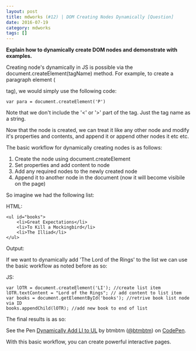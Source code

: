 ```yaml
---
layout: post
title: mdworks (#12) | DOM Creating Nodes Dynamically [Question]
date: 2016-07-19
category: mdworks
tags: []
---
```


**Explain how to dynamically create DOM nodes and demonstrate with examples.**

Creating node's dynamically in JS is possible via the document.createElement(tagName) method. For example, to create a paragraph element (<p> tag), we would simply use the following code: 

`var para = document.createElement('P')`

Note that we don't include the '<' or '>' part of the tag. Just the tag name as a string. 

Now that the node is created, we can treat it like any other node and modify it's properties and contents, and append it or append other nodes it etc etc. 

The basic workflow for dynamically creating nodes is as follows: 

1. Create the node using document.createElement
2. Set properties and add content to node
3. Add any required nodes to the newly created node
4. Append it to another node in the document (now it will become visibile on the page)

So imagine we had the following list: 

HTML:

    <ul id="books">
        <li>Great Expectations</li>
        <li>To Kill a Mockingbird</li>
        <li>The Illiad</li>
    </ul>

Output: 

If we want to dynamically add 'The Lord of the Rings' to the list we can use the basic workflow as noted before as so: 

JS:

    var lOTR = document.createElement('LI'); //create list item
    lOTR.textContent = "Lord of the Rings"; // add content to list item
    var books = document.getElementById('books'); //retrive book list node via ID
    books.appendChild(lOTR); //add new book to end of list


The final results is as so: 

<p data-height="265" data-theme-id="0" data-slug-hash="WxrWax" data-default-tab="js,result" data-user="btmbtm" data-embed-version="2" class="codepen">See the Pen <a href="http://codepen.io/btmbtm/pen/WxrWax/">Dynamically Add LI to UL</a> by btmbtm (<a href="http://codepen.io/btmbtm">@btmbtm</a>) on <a href="http://codepen.io">CodePen</a>.</p>
<script async src="//assets.codepen.io/assets/embed/ei.js"></script>

With this basic workflow, you can create powerful interactive pages. 

